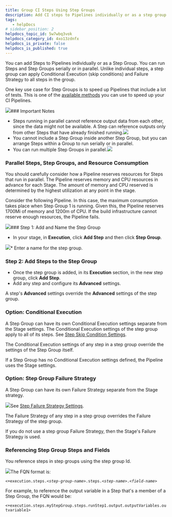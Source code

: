 ```yaml
---
title: Group CI Steps Using Step Groups
description: Add CI steps to Pipelines individually or as a step group. Steps in a step group can be run serially or in parallel.
tags: 
   - helpDocs
# sidebar_position: 2
helpdocs_topic_id: 5w7wbq3vok
helpdocs_category_id: 4xo13zdnfx
helpdocs_is_private: false
helpdocs_is_published: true
---
```


You can add Steps to Pipelines individually or as a Step Group. You can run Steps and Step Groups serially or in parallel. Unlike individual steps, a step group can apply Conditional Execution (skip conditions) and Failure Strategy to all steps in the group.

One key use case for Step Groups is to speed up Pipelines that include a lot of tests. This is one of the [available methods](../troubleshoot/optimizing-ci-build-times.md) you can use to speed up your CI Pipelines.

![](./static/group-ci-steps-using-step-groups-13.png)### Important Notes

* Steps running in parallel cannot reference output data from each other, since the data might not be available. A Step can reference outputs only from other Steps that have already finished running.![](./static/group-ci-steps-using-step-groups-14.png)
* You cannot include a Step Group inside another Step Group, but you can arrange Steps within a Group to run serially or in parallel.
* You can run multiple Step Groups in parallel.![](./static/group-ci-steps-using-step-groups-15.png)

### Parallel Steps, Step Groups, and Resource Consumption

You should carefully consider how a Pipeline reserves resources for Steps that run in parallel. The Pipeline reserves memory and CPU resources in advance for each Stage. The amount of memory and CPU reserved is determined by the highest utilization at any point in the stage.

Consider the following Pipeline. In this case, the maximum consumption takes place when Step Group 1 is running. Given this, the Pipeline reserves 1700Mi of memory and 1200m of CPU. If the build infrastructure cannot reserve enough resources, the Pipeline fails.

![](./static/group-ci-steps-using-step-groups-16.png)### Step 1: Add and Name the Step Group

* In your stage, in **Execution**, click **Add Step** and then click **Step Group**.

![](./static/group-ci-steps-using-step-groups-17.png)* Enter a name for the step group.

### Step 2: Add Steps to the Step Group

* Once the step group is added, in its **Execution** section, in the new step group, click **Add Step**.
* Add any step and configure its **Advanced** settings.

A step's **Advanced** settings override the **Advanced** settings of the step group.

### Option: Conditional Execution

A Step Group can have its own Conditional Execution settings separate from the Stage settings. The Conditional Execution settings of the step group apply to all of its steps. See [Step Skip Condition Settings](https://docs.harness.io/article/i36ibenkq2-step-skip-condition-settings).

The Conditional Execution settings of any step in a step group override the settings of the Step Group itself.

If a Step Group has no Conditional Execution settings defined, the Pipeline uses the Stage settings.

### Option: Step Group Failure Strategy

A Step Group can have its own Failure Strategy separate from the Stage strategy.

![](./static/group-ci-steps-using-step-groups-18.png)See [Step Failure Strategy Settings](https://docs.harness.io/article/htrur23poj-step-failure-strategy-settings).

The Failure Strategy of any step in a step group overrides the Failure Strategy of the step group.

If you do not use a step group Failure Strategy, then the Stage's Failure Strategy is used.

### Referencing Step Group Steps and Fields

You reference steps in step groups using the step group Id.

![](./static/group-ci-steps-using-step-groups-19.png)The FQN format is:

`<+execution.steps.<`*`step-group-name`*`>.steps.<`*`step-name`*`>.<`*`field-name`*`>`

For example, to reference the output variable in a Step that's a member of a Step Group, the FQN would be:

`<+execution.steps.myStepGroup.steps.runStep1.output.outputVariables.outvariable1>`

